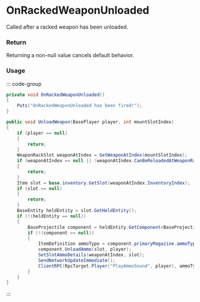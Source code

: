 <Badge type="danger" text="Carbon Compatible"/><Badge type="warning" text="Oxide Compatible"/>
# OnRackedWeaponUnloaded
Called after a racked weapon has been unloaded.
### Return
Returning a non-null value cancels default behavior.

### Usage
::: code-group
```csharp [Example]
private void OnRackedWeaponUnloaded()
{
	Puts("OnRackedWeaponUnloaded has been fired!");
}
```
```csharp [Source — Assembly-CSharp @ WeaponRack]
public void UnloadWeapon(BasePlayer player, int mountSlotIndex)
{
	if (player == null)
	{
		return;
	}
	WeaponRackSlot weaponAtIndex = GetWeaponAtIndex(mountSlotIndex);
	if (weaponAtIndex == null || !weaponAtIndex.CanBeReloadedAtWeaponRack())
	{
		return;
	}
	Item slot = base.inventory.GetSlot(weaponAtIndex.InventoryIndex);
	if (slot == null)
	{
		return;
	}
	BaseEntity heldEntity = slot.GetHeldEntity();
	if (!(heldEntity == null))
	{
		BaseProjectile component = heldEntity.GetComponent<BaseProjectile>();
		if (!(component == null))
		{
			ItemDefinition ammoType = component.primaryMagazine.ammoType;
			component.UnloadAmmo(slot, player);
			SetSlotAmmoDetails(weaponAtIndex, slot);
			SendNetworkUpdateImmediate();
			ClientRPC(RpcTarget.Player("PlayAmmoSound", player), ammoType.itemid, 1);
		}
	}
}

```
:::
